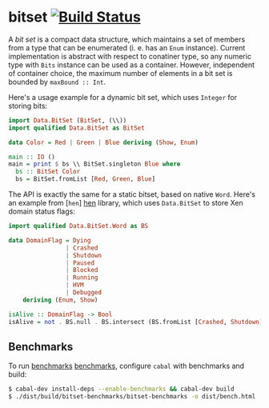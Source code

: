 bitset  [![Build Status][travis-img]][travis]
======

A _bit set_ is a compact data structure, which maintains a set of members
from a type that can be enumerated (i. e. has an `Enum` instance). Current
implementation is abstract with respect to conatiner type, so any
numeric type with `Bits` instance can be used as a container. However,
independent of container choice, the maximum number of elements in a
bit set is bounded by `maxBound :: Int`.

Here's a usage example for a dynamic bit set, which uses `Integer` for
storing bits:

```haskell
import Data.BitSet (BitSet, (\\))
import qualified Data.BitSet as BitSet

data Color = Red | Green | Blue deriving (Show, Enum)

main :: IO ()
main = print $ bs \\ BitSet.singleton Blue where
  bs :: BitSet Color
  bs = BitSet.fromList [Red, Green, Blue]
```

The API is exactly the same for a static bitset, based on native `Word`.
Here's an example from [`hen`] [hen] library, which uses `Data.BitSet` to
store Xen domain status flags:

```haskell
import qualified Data.BitSet.Word as BS

data DomainFlag = Dying
                | Crashed
                | Shutdown
                | Paused
                | Blocked
                | Running
                | HVM
                | Debugged
    deriving (Enum, Show)

isAlive :: DomainFlag -> Bool
isAlive = not . BS.null . BS.intersect (BS.fromList [Crashed, Shutdown])
```

Benchmarks
----------

To run [benchmarks] [benchmarks], configure `cabal` with benchmarks
and build:

```bash
$ cabal-dev install-deps --enable-benchmarks && cabal-dev build
$ ./dist/build/bitset-benchmarks/bitset-benchmarks -o dist/bench.html
```

[travis]: http://travis-ci.org/lambda-llama/bitset
[travis-img]: https://secure.travis-ci.org/lambda-llama/bitset.png
[benchmarks]: http://lambda-llama.github.io/bitset/benchmarks/
[hen]: https://github.com/selectel/hen/
